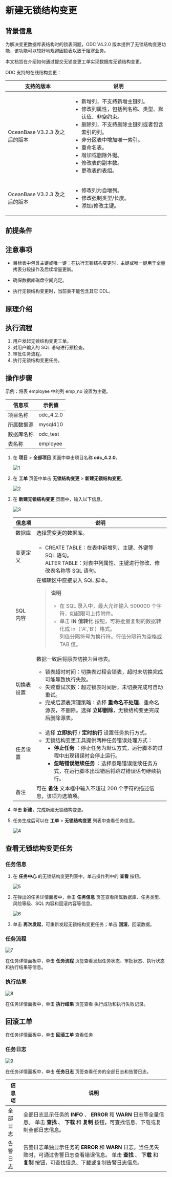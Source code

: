 # 新建无锁结构变更

## 背景信息

为解决变更数据库表结构时的锁表问题，ODC V4.2.0 版本提供了无锁结构变更功能，该功能可以较好地规避因锁表以致于阻塞业务。

本文档旨在介绍如何通过提交无锁变更工单实现数据库无锁结构变更。

ODC 支持的在线结构变更：

| 支持的版本 | 说明 |
| ------ | ------ |
|OceanBase V3.2.3 及之后的版本 | <ul><li>  新增列，不支持新增主键列。</li><li>  修改列属性，包括列名称、类型、默认值、非空约束。</li><li>  删除列，不支持删除主键列或者包含索引的列。</li><li>  非分区表中增加唯一索引。</li><li>  重命名表。</li><li>  增加或删除外键。</li><li>  修改表的副本数。</li><li>  更改表的表组。</li></ul> |
|OceanBase V3.2.3 及之后的版本|<ul><li>  修改列为自增列。</li><li>修改强制类型/长度。</li><li>  添加/修改主键。</li></ul>|

## 前提条件

## 注意事项

- 目标表中包含主键或唯一键：在执行无锁结构变更时，主键或唯一键用于全量拷表分段操作及后续增量更新。

- 确保数据库磁盘空间充足。

- 执行无锁结构变更时，当前表不能包含其它 DDL。 

## 原理介绍


## 执行流程



1. 用户发起无锁结构变更工单。
2. 对用户输入的 SQL 语句进行预检查。
3. 审批任务流程。
4. 执行无锁结构变更任务。

## 操作步骤

示例：将表 employee 中的列 emp_no 设置为主键。

| 信息项 | 示例值 |
| ------ | ------ |
|项目名称 | odc_4.2.0 |
|所属数据源|mysql410 |
|数据库名称|odc_test|
|表名称|employee|

1. 在 **项目** > **全部项目** 页面中单击项目名称 **odc_4.2.0**。

   ![1](https://obbusiness-private.oss-cn-shanghai.aliyuncs.com/doc/img/odc/420/quickstart/webodc/add%20database/1.png)

2. 在 **工单** 页签中单击 **无锁结构变更** > **新建无锁结构变更**。

   ![2]()

3. 在 **新建无锁结构变更** 页面中，输入以下信息。

   ![3]()

   |  信息项   |说明|
   |--------|-------|
   | 数据库    | 选择需变更的数据库。|
   | 变更定义 | <ul><li>CREATE TABLE：在表中新增列、主键、外键等 SQL 语句。</li></li>ALTER TABLE：对表中列属性、主键进行修改、修改表名称等 SQL 语句。</li></ul>    |
   | SQL 内容   | 在编辑区中直接录入 SQL 脚本。<blockquote>**说明**<ul><li>在 SQL 录入中，最大允许输入 500000 个字符，如超限可上传附件。</li><li>单击 **IN 值转化** 按钮，可将批量复制的数据转化成 in（'A','B'）格式。</li></li>列值分隔符号为换行符。</li></li>行值分隔符为空格或 TAB 值。</li></ul></blockquote>|
   | 切换表设置    | 数据一致后将原表切换为目标表。<ul><li>锁表超时时间：切换表过程会锁表，超时未切换完成可能导致执行失败。</li><li>失败重试次数：超过锁表时间后，未切换完成可自动重试。</li><li>完成后源表清理策略：选择 **重命名不处理**，重命名源表，不删除。选择 **立即删除**，无锁结构变更完成后删除源表。</li></ul>|
   |任务设置|<ul><li> 选择 **立即执行** / **定时执行** 设置任务执行方式。</li><li>无锁结构变更工具提供两种任务错误处理方式：<ul><li> **停止任务** ：停止任务为默认方式，运行脚本的过程中出现错误时会停止运行。</li><li> **忽略错误继续任务** ：选择忽略错误继续任务方式，在运行脚本出现错后将跳过错误语句继续执行。</li></ul></li></ul>|
   | 备注   | 可在 **备注** 文本框中输入不超过 200 个字符的描述信息，该项为选填项。|                                                    
3. 单击 **新建**，完成新建无锁结构变更。

4. 任务生成后可以在 **工单** > **无锁结构变更** 列表中查看任务信息。
    
    ![4]()

## 查看无锁结构变更任务

### 任务信息 

1. 在 **任务中心** 的无锁结构变更列表中，单击操作列中的 **查看** 按钮。

   ![5](https://obbusiness-private.oss-cn-shanghai.aliyuncs.com/doc/img/odc/420/sql-development/database%20change/5.png)

2. 在弹出的任务详情面板中，单击 **任务信息** 页签查看所属数据库、任务类型、风险等级、SQL 内容和回滚内容等信息。

   ![6](https://obbusiness-private.oss-cn-shanghai.aliyuncs.com/doc/img/odc/420/sql-development/database%20change/6.1.png)

3. 单击 **再次发起**，可重新发起无锁结构变更任务；单击 **回滚**，回滚数据。

### 任务流程 

![7](https://obbusiness-private.oss-cn-shanghai.aliyuncs.com/doc/img/odc/420/sql-development/database%20change/7.png)

在任务详情面板中，单击 **任务流程** 页签查看发起任务状态、审批状态、执行状态和执行结果等信息。


### 执行结果 

![8](https://obbusiness-private.oss-cn-shanghai.aliyuncs.com/doc/img/odc/420/sql-development/database%20change/8.png)

在任务详情面板中，单击 **执行结果** 页签查看 执行成功和执行失败记录。

## 回滚工单

在任务详情面板中，单击 **回滚工单** 查看任务


### 任务日志 

![9](https://obbusiness-private.oss-cn-shanghai.aliyuncs.com/doc/img/odc/420/sql-development/database%20change/9.png) 

在任务详情面板中，单击 **任务日志** 页签查看任务的全部日志和告警日志。


| 信息项  |  说明  |
|---------|--------------|
| 全部日志 | 全部日志显示任务的 **INFO** 、 **ERROR** 和 **WARN** 日志等全量信息。 单击 **查找** 、 **下载** 和 **复制** 按钮，可查找信息、下载或复制全部日志信息。        |
| 告警日志 | 告警日志单独显示任务的 **ERROR** 和 **WARN** 日志。当任务失败时，可通过告警日志查看错误信息。 单击 **查找** 、 **下载** 和 **复制** 按钮，可查找信息、下载或复制告警日志信息。 |